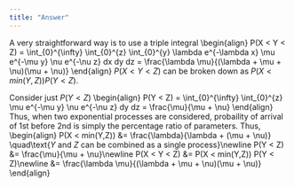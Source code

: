 ```yaml
---
title: "Answer"
---
```


A very straightforward way is to use a triple integral
\begin{align}
            P(X < Y < Z) = \int_{0}^{\infty} \int_{0}^{z} \int_{0}^{y} \lambda e^{-\lambda x} \mu e^{-\mu y} \nu e^{-\nu z} dx dy dz = \frac{\lambda \mu}{(\lambda + \mu + \nu)(\mu + \nu)}
        \end{align}
$P(X < Y < Z)$ can be broken down as $P(X < min(Y,Z)) P(Y < Z)$.

Consider just $P(Y < Z)$
\begin{align}
            P(Y < Z) = \int_{0}^{\infty} \int_{0}^{z} \mu e^{-\mu y} \nu e^{-\nu z} dy dz = \frac{\mu}{\mu + \nu}
        \end{align}
Thus, when two exponential processes are considered, probaility of arrival of 1st before 2nd is simply the percentage ratio of parameters. Thus,
\begin{align}
            P(X < min(Y,Z)) &= \frac{\lambda}{\lambda + (\mu + \nu)} \quad\text{$Y$ and $Z$ can be combined as a single process}\newline
            P(Y < Z) &= \frac{\mu}{\mu + \nu}\newline
            P(X < Y < Z) &= P(X < min(Y,Z)) P(Y < Z)\newline
                        &= \frac{\lambda \mu}{(\lambda + \mu + \nu)(\mu + \nu)}
        \end{align}
